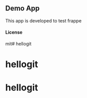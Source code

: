 ## Demo App

This app is developed to test frappe

#### License

mit# hellogit
# hellogit
# hellogit
